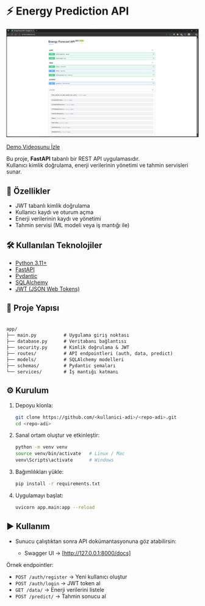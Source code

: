# ⚡ Energy Prediction API

![Proje Dökümantasyon Görüntüsü](media/pictures.png)

[Demo Videosunu İzle](media/video.mp4)



Bu proje, **FastAPI** tabanlı bir REST API uygulamasıdır.  
Kullanıcı kimlik doğrulama, enerji verilerinin yönetimi ve tahmin servisleri sunar.  

## 🚀 Özellikler
- JWT tabanlı kimlik doğrulama
- Kullanıcı kaydı ve oturum açma
- Enerji verilerinin kaydı ve yönetimi
- Tahmin servisi (ML modeli veya iş mantığı ile)

## 🛠️ Kullanılan Teknolojiler
- [Python 3.11+](https://www.python.org/)  
- [FastAPI](https://fastapi.tiangolo.com/)  
- [Pydantic](https://docs.pydantic.dev/)  
- [SQLAlchemy](https://www.sqlalchemy.org/)  
- [JWT (JSON Web Tokens)](https://jwt.io/)  

## 📂 Proje Yapısı
```

app/
├── main.py          # Uygulama giriş noktası
├── database.py      # Veritabanı bağlantısı
├── security.py      # Kimlik doğrulama & JWT
├── routes/          # API endpointleri (auth, data, predict)
├── models/          # SQLAlchemy modelleri
├── schemas/         # Pydantic şemaları
└── services/        # İş mantığı katmanı

````

## ⚙️ Kurulum

1. Depoyu klonla:
   ```bash
   git clone https://github.com/<kullanici-adi>/<repo-adi>.git
   cd <repo-adi>

2. Sanal ortam oluştur ve etkinleştir:

   ```bash
   python -m venv venv
   source venv/bin/activate   # Linux / Mac
   venv\Scripts\activate      # Windows
   ```

3. Bağımlılıkları yükle:

   ```bash
   pip install -r requirements.txt
   ```

4. Uygulamayı başlat:

   ```bash
   uvicorn app.main:app --reload
   ```

## ▶️ Kullanım

* Sunucu çalıştıktan sonra API dokümantasyonuna göz atabilirsin:

  * Swagger UI → [http://127.0.0.1:8000/docs]

Örnek endpointler:

* `POST /auth/register` → Yeni kullanıcı oluştur
* `POST /auth/login` → JWT token al
* `GET /data/` → Enerji verilerini listele
* `POST /predict/` → Tahmin sonucu al

```
